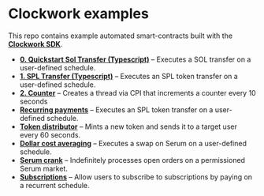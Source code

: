 # **Clockwork examples**

This repo contains example automated smart-contracts built with the [**Clockwork SDK**](https://docs.clockwork.xyz).
- [**0. Quickstart Sol Transfer (Typescript)**](https://github.com/clockwork-xyz/examples/tree/main/0-quickstart_transfer) – Executes a SOL transfer on a user-defined schedule.
- [**1. SPL Transfer (Typescript)**](https://github.com/clockwork-xyz/examples/tree/main/1-spl_transfer) – Executes an SPL token transfer on a user-defined schedule.
- [**2. Counter**](https://github.com/clockwork-xyz/examples/tree/main/2-counter) – Creates a thread via CPI that increments a counter every 10 seconds
- [**Recurring payments**](https://github.com/clockwork-xyz/examples/tree/main/payments) – Executes an SPL token transfer on a user-defined schedule.
- [**Token distributor**](https://github.com/clockwork-xyz/examples/tree/main/distributor) – Mints a new token and sends it to a target user every 60 seconds.
- [**Dollar cost averaging**](https://github.com/clockwork-xyz/examples/tree/main/investments) – Executes a swap on Serum on a user-defined schedule.
- [**Serum crank**](https://github.com/clockwork-xyz/examples/tree/main/serum_crank) – Indefinitely processes open orders on a permissioned Serum market.
- [**Subscriptions**](https://github.com/clockwork-xyz/examples/tree/main/subscriptions) – Allow users to subscribe to subscriptions by paying on a recurrent schedule.


